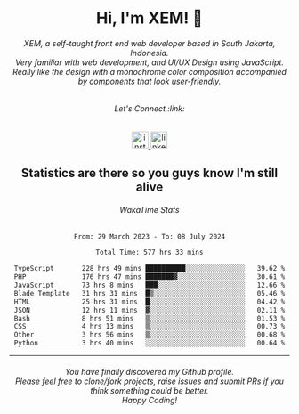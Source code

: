 <h1 align="center">Hi, I'm XEM! <span class="wave">👋</span></h1>

<h6 align="center">XEM, a self-taught front end web developer based in South Jakarta, Indonesia.<br>Very familiar with web development, and UI/UX Design using JavaScript.<br>Really like the design with a monochrome color composition accompanied by components that look user-friendly.</h6>

<div align="center">
  <h6>
    <i>Let's Connect :link:</i>
  </h6>
  <a href="https://instagram.com/ensayiti" target="_blank">
    <img src="https://img.shields.io/static/v1?message=Instagram&logo=instagram&label=&color=E4405F&logoColor=white&labelColor=&style=for-the-badge" height="30" alt="instagram logo"  />
  </a>
  <a href="https://www.linkedin.com/in/samuel-andika-94616625b/" target="_blank">
    <img src="https://img.shields.io/static/v1?message=LinkedIn&logo=linkedin&label=&color=0077B5&logoColor=white&labelColor=&style=for-the-badge" height="30" alt="linkedin logo"  />
  </a>
</div>

<h2 align="center">Statistics are there so you guys know I'm still alive</h1>

<div align="center">
  
  <h6>WakaTime Stats</h6>
  <!--START_SECTION:waka-->

```txt
From: 29 March 2023 - To: 08 July 2024

Total Time: 577 hrs 33 mins

TypeScript       228 hrs 49 mins ██████████░░░░░░░░░░░░░░░   39.62 %
PHP              176 hrs 47 mins ███████▓░░░░░░░░░░░░░░░░░   30.61 %
JavaScript       73 hrs 8 mins   ███░░░░░░░░░░░░░░░░░░░░░░   12.66 %
Blade Template   31 hrs 31 mins  █▒░░░░░░░░░░░░░░░░░░░░░░░   05.46 %
HTML             25 hrs 31 mins  █░░░░░░░░░░░░░░░░░░░░░░░░   04.42 %
JSON             12 hrs 11 mins  ▓░░░░░░░░░░░░░░░░░░░░░░░░   02.11 %
Bash             8 hrs 51 mins   ▒░░░░░░░░░░░░░░░░░░░░░░░░   01.53 %
CSS              4 hrs 13 mins   ▒░░░░░░░░░░░░░░░░░░░░░░░░   00.73 %
Other            3 hrs 56 mins   ▒░░░░░░░░░░░░░░░░░░░░░░░░   00.68 %
Python           3 hrs 40 mins   ░░░░░░░░░░░░░░░░░░░░░░░░░   00.64 %
```

<!--END_SECTION:waka-->
</div>

---

<h6 align="center">
  You have finally discovered my Github profile.
  <br>
  Please feel free to clone/fork projects, raise issues and submit PRs if you think something could be better.
  <br>
  <i>Happy Coding!</i>
</h6>
